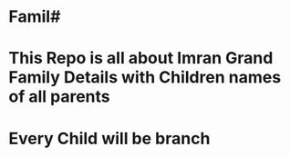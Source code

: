 # Famil# 
# This Repo is all about Imran Grand Family Details with Children names of all parents
# Every Child will be branch
